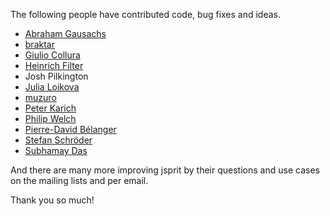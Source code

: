The following people have contributed code, bug fixes and ideas.

 * [Abraham Gausachs](https://github.com/agausachs)
 * [braktar](https://github.com/braktar)
 * [Giulio Collura](https://github.com/gcollura)
 * [Heinrich Filter](https://github.com/HeinrichFilter)
 * Josh Pilkington
 * [Julia Loikova](https://github.com/Jullil)
 * [muzuro](https://github.com/muzuro)
 * [Peter Karich](https://github.com/karussell)
 * [Philip Welch](http://www.opendoorlogistics.com/)
 * [Pierre-David Bélanger](https://github.com/pierredavidbelanger)
 * [Stefan Schröder](https://github.com/oblonski)
 * [Subhamay Das](http://www.linkedin.com/profile/view?id=10203174)

And there are many more improving jsprit by their questions and
use cases on the mailing lists and per email.

Thank you so much!
